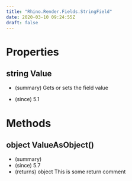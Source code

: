```yaml
---
title: "Rhino.Render.Fields.StringField"
date: 2020-03-10 09:24:55Z
draft: false
---
```


# Properties
## string Value
- (summary) 
     Gets or sets the field value
     
- (since) 5.1
# Methods
## object ValueAsObject()
- (summary) 
- (since) 5.7
- (returns) object This is some return comment
